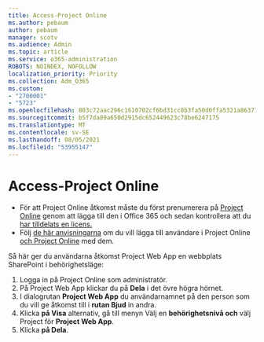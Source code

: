 ```yaml
---
title: Access-Project Online
ms.author: pebaum
author: pebaum
manager: scotv
ms.audience: Admin
ms.topic: article
ms.service: o365-administration
ROBOTS: NOINDEX, NOFOLLOW
localization_priority: Priority
ms.collection: Adm_O365
ms.custom:
- "2700001"
- "5723"
ms.openlocfilehash: 803c72aac296c1610702cf6bd31cc8b3fa50d0ffa5321a8637186992bd51de3f
ms.sourcegitcommit: b5f7da89a650d2915dc652449623c78be6247175
ms.translationtype: MT
ms.contentlocale: sv-SE
ms.lasthandoff: 08/05/2021
ms.locfileid: "53955147"
---
```

# <a name="access-project-online"></a>Access-Project Online

- För att Project Online åtkomst måste du först prenumerera på [Project Online](https://docs.microsoft.com/ProjectOnline/get-started-with-project-online) genom att lägga till den i Office 365 och sedan kontrollera att du [har tilldelats en licens.](https://docs.microsoft.com/ProjectOnline/step-1-sign-up-for-project-online#next-make-sure-you-can-get-in)
- Följ [de här anvisningarna](https://docs.microsoft.com/ProjectOnline/step-2-add-people-to-project-online) om du vill lägga till användare i Project Online [och Project Online](https://docs.microsoft.com/ProjectOnline/step-2-add-people-to-project-online#4-finally-share-project-online-with-the-people-you-added) med dem.

Så här ger du användarna åtkomst Project Web App en webbplats SharePoint i behörighetsläge:

1. Logga in på Project Online som administratör.
2. På Project Web App klickar du på **Dela** i det övre högra hörnet.
3. I dialogrutan **Project Web App** du användarnamnet på den person som du vill ge åtkomst till i **rutan Bjud** in andra.
4. Klicka **på Visa** alternativ, gå till menyn Välj en **behörighetsnivå och** välj Project för **Project Web App**.
5. Klicka **på Dela**.

